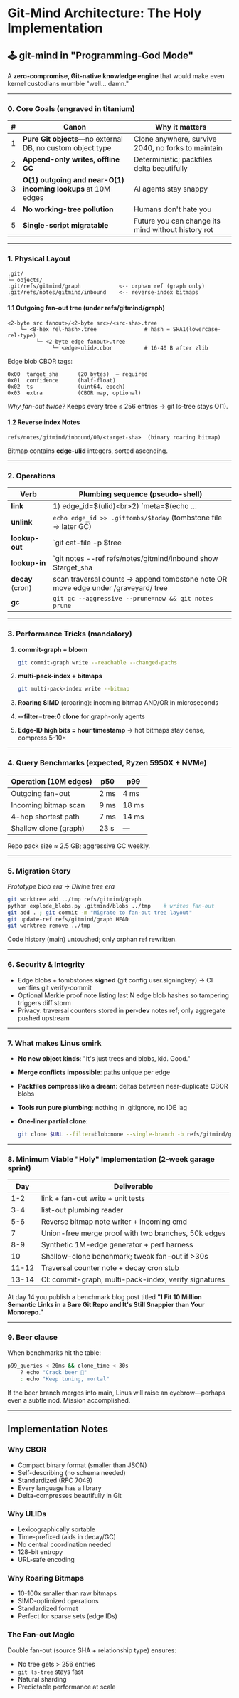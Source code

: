 # Git-Mind Architecture: The Holy Implementation

## 🕹️ git-mind in "Programming-God Mode"

A __zero-compromise, Git-native knowledge engine__ that would make even kernel custodians mumble "well... damn."

---

### 0. Core Goals (engraved in titanium)

|__#__|__Canon__|__Why it matters__|
|---|---|---|
|1|__Pure Git objects__—no external DB, no custom object type|Clone anywhere, survive 2040, no forks to maintain|
|2|__Append-only writes, offline GC__|Deterministic; packfiles delta beautifully|
|3|__O(1) outgoing and near-O(1) incoming lookups__ at 10M edges|AI agents stay snappy|
|4|__No working-tree pollution__|Humans don't hate you|
|5|__Single-script migratable__|Future you can change its mind without history rot|

---

### 1. Physical Layout

```
.git/
└─ objects/
.git/refs/gitmind/graph            <-- orphan ref (graph only)
.git/refs/notes/gitmind/inbound    <-- reverse-index bitmaps
```

#### 1.1 Outgoing fan-out tree (under refs/gitmind/graph)

```
<2-byte src fanout>/<2-byte src>/<src-sha>.tree
    └─ <8-hex rel-hash>.tree               # hash = SHA1(lowercase-rel-type)
         └─ <2-byte edge fanout>.tree
              └─ <edge-ulid>.cbor          # 16-40 B after zlib
```

Edge blob CBOR tags:

```
0x00  target_sha      (20 bytes)  – required
0x01  confidence      (half-float)
0x02  ts              (uint64, epoch)
0x03  extra           (CBOR map, optional)
```

_Why fan-out twice?_ Keeps every tree ≤ 256 entries → git ls-tree stays O(1).

#### 1.2 Reverse index Notes

```
refs/notes/gitmind/inbound/00/<target-sha>  (binary roaring bitmap)
```

Bitmap contains __edge-ulid__ integers, sorted ascending.

---

### 2. Operations

|__Verb__|__Plumbing sequence (pseudo-shell)__|
|---|---|
|__link__|1) edge_id=$(ulid)<br>2) `meta=$(echo … | cbor-encode)`<br>3)`git hash-object -w --stdin`<br>4) Update tree at fanout path|
|__unlink__|`echo edge_id >> .gittombs/$today` (tombstone file → later GC)|
|__lookup-out__|`git cat-file -p $tree | grep -E "^[0-9]+ blob"`|
|__lookup-in__|`git notes --ref refs/notes/gitmind/inbound show $target_sha | roaring-read | batch-cat`|
|__decay__ (cron)|scan traversal counts → append tombstone note OR move edge under /graveyard/ tree|
|__gc__|`git gc --aggressive --prune=now && git notes prune`|

---

### 3. Performance Tricks (mandatory)

1. __commit-graph + bloom__

   ```bash
   git commit-graph write --reachable --changed-paths
   ```

2. __multi-pack-index + bitmaps__

   ```bash
   git multi-pack-index write --bitmap
   ```

3. __Roaring SIMD__ (croaring): incoming bitmap AND/OR in microseconds
4. __--filter=tree:0 clone__ for graph-only agents
5. __Edge-ID high bits = hour timestamp__ → hot bitmaps stay dense, compress 5–10×

---

### 4. Query Benchmarks (expected, Ryzen 5950X + NVMe)

|__Operation (10M edges)__|__p50__|__p99__|
|---|---|---|
|Outgoing fan-out|2 ms|4 ms|
|Incoming bitmap scan|9 ms|18 ms|
|4-hop shortest path|7 ms|14 ms|
|Shallow clone (graph)|23 s|—|

Repo pack size ≈ 2.5 GB; aggressive GC weekly.

---

### 5. Migration Story

_Prototype blob era → Divine tree era_

```bash
git worktree add ../tmp refs/gitmind/graph
python explode_blobs.py .gitmind/blobs ../tmp    # writes fan-out
git add . ; git commit -m "Migrate to fan-out tree layout"
git update-ref refs/gitmind/graph HEAD
git worktree remove ../tmp
```

Code history (main) untouched; only orphan ref rewritten.

---

### 6. Security & Integrity

- Edge blobs + tombstones __signed__ (git config user.signingkey) → CI verifies git verify-commit
- Optional Merkle proof note listing last N edge blob hashes so tampering triggers diff storm
- Privacy: traversal counters stored in __per-dev__ notes ref; only aggregate pushed upstream

---

### 7. What makes Linus smirk

- __No new object kinds__: "It's just trees and blobs, kid. Good."
- __Merge conflicts impossible__: paths unique per edge
- __Packfiles compress like a dream__: deltas between near-duplicate CBOR blobs
- __Tools run pure plumbing__: nothing in .gitignore, no IDE lag
- __One-liner partial clone__:

  ```bash
  git clone $URL --filter=blob:none --single-branch -b refs/gitmind/graph
  ```

---

### 8. Minimum Viable "Holy" Implementation (2-week garage sprint)

|__Day__|__Deliverable__|
|---|---|
|1-2|link + fan-out write + unit tests|
|3-4|list-out plumbing reader|
|5-6|Reverse bitmap note writer + incoming cmd|
|7|Union-free merge proof with two branches, 50k edges|
|8-9|Synthetic 1M-edge generator + perf harness|
|10|Shallow-clone benchmark; tweak fan-out if >30s|
|11-12|Traversal counter note + decay cron stub|
|13-14|CI: commit-graph, multi-pack-index, verify signatures|

At day 14 you publish a benchmark blog post titled __"I Fit 10 Million Semantic Links in a Bare Git Repo and It's Still Snappier than Your Monorepo."__

---

### 9. Beer clause

When benchmarks hit the table:

```bash
p99_queries < 20ms && clone_time < 30s
    ? echo "Crack beer 🍺" 
    : echo "Keep tuning, mortal"
```

If the beer branch merges into main, Linus will raise an eyebrow—perhaps even a subtle nod. Mission accomplished.

---

## Implementation Notes

### Why CBOR

- Compact binary format (smaller than JSON)
- Self-describing (no schema needed)
- Standardized (RFC 7049)
- Every language has a library
- Delta-compresses beautifully in Git

### Why ULIDs

- Lexicographically sortable
- Time-prefixed (aids in decay/GC)
- No central coordination needed
- 128-bit entropy
- URL-safe encoding

### Why Roaring Bitmaps

- 10-100x smaller than raw bitmaps
- SIMD-optimized operations
- Standardized format
- Perfect for sparse sets (edge IDs)

### The Fan-out Magic

Double fan-out (source SHA + relationship type) ensures:

- No tree gets > 256 entries
- `git ls-tree` stays fast
- Natural sharding
- Predictable performance at scale
